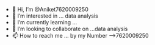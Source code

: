 - 👋 Hi, I’m @Aniket7620009250
- 👀 I’m interested in ... data analysis 
- 🌱 I’m currently learning ...
- 💞️ I’m looking to collaborate on ...data analysis 
- 📫 How to reach me ... by my Number -->7620009250

<!---
Aniket7620009250/Aniket7620009250 is a ✨ special ✨ repository because its `README.md` (this file) appears on your GitHub profile.
You can click the Preview link to take a look at your changes.
--->
